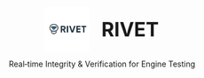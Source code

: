 <p align="center">
  <img src="assets/logo1.png" alt="RIVET Logo" width="80" style="vertical-align:middle;" />
  <span style="font-size:2.5em; font-weight:bold; margin-left:0.5em; vertical-align:middle;">RIVET</span>
</p>

<p align="center">
  Real‑time Integrity &amp; Verification for Engine Testing
</p>

